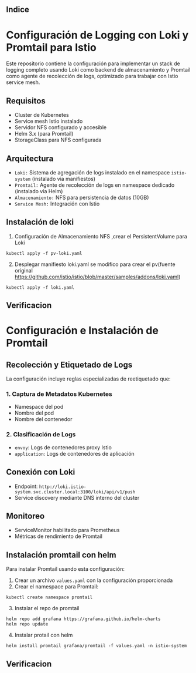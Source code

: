 ## Indice



# Configuración de Logging con Loki y Promtail para Istio

Este repositorio contiene la configuración para implementar un stack de logging completo usando Loki como backend de almacenamiento y Promtail como agente de recolección de logs, optimizado para trabajar con Istio service mesh.

## Requisitos 

- Cluster de Kubernetes
- Service mesh Istio instalado
- Servidor NFS configurado y accesible
- Helm 3.x (para Promtail)
- StorageClass para NFS configurada

## Arquitectura

- `Loki:` Sistema de agregación de logs instalado en el namespace `istio-system` (instalado via manifiestos)
- `Promtail:` Agente de recolección de logs en namespace dedicado (instalado via Helm)
- `Almacenamiento:` NFS para persistencia de datos (10GB)
- `Service Mesh:` Integración con Istio

## Instalación de loki

1. Configuración de Almacenamiento NFS ,crear el PersistentVolume para Loki
```
kubectl apply -f pv-loki.yaml
```
2. Desplegar manifiesto loki.yaml se modifico para crear el pv(fuente original https://github.com/istio/istio/blob/master/samples/addons/loki.yaml)
```
kubectl apply -f loki.yaml
```
## Verificacion



# Configuración e Instalación de Promtail

## Recolección y Etiquetado de Logs

La configuración incluye reglas especializadas de reetiquetado que:

### 1. Captura de Metadatos Kubernetes
- Namespace del pod
- Nombre del pod 
- Nombre del contenedor

### 2. Clasificación de Logs
- `envoy`: Logs de contenedores proxy Istio
- `application`: Logs de contenedores de aplicación

## Conexión con Loki

- Endpoint: `http://loki.istio-system.svc.cluster.local:3100/loki/api/v1/push`
- Service discovery mediante DNS interno del cluster

## Monitoreo

- ServiceMonitor habilitado para Prometheus
- Métricas de rendimiento de Promtail

## Instalación promtail con helm

Para instalar Promtail usando esta configuración:
1. Crear un archivo `values.yaml` con la configuración proporcionada
2. Crear el namespace para Promtail:
```
kubectl create namespace promtail
```
3. Instalar el repo de promtail
```
helm repo add grafana https://grafana.github.io/helm-charts
helm repo update
```
4. Instalar protail con helm
```
helm install promtail grafana/promtail -f values.yaml -n istio-system
```
## Verificacion 

